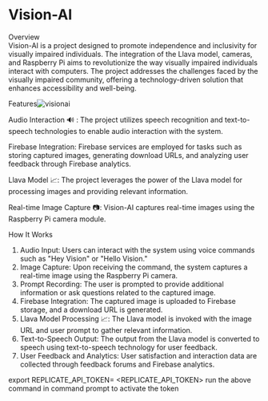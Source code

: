 <h1>Vision-AI</h1>
Overview<br>
Vision-AI is a project designed to promote independence and inclusivity for visually impaired individuals. The integration of the Llava model, cameras, and Raspberry Pi aims to revolutionize the way visually impaired individuals interact with computers. The project addresses the challenges faced by the visually impaired community, offering a technology-driven solution that enhances accessibility and well-being.

Features![visionai](https://github.com/Thejas775/vision-ai/assets/58774753/09bc0d3e-afd4-450e-9241-d692ed975988)

Audio Interaction 🔊 : The project utilizes speech recognition and text-to-speech technologies to enable audio interaction with the system.

Firebase Integration: Firebase services are employed for tasks such as storing captured images, generating download URLs, and analyzing user feedback through Firebase analytics.

Llava Model 📈: The project leverages the power of the Llava model for processing images and providing relevant information.

Real-time Image Capture 📷: Vision-AI captures real-time images using the Raspberry Pi camera module.<br>

How It Works<br>

<ol>
  <li>Audio Input: Users can interact with the system using voice commands such as "Hey Vision" or "Hello Vision."</li>

<li>Image Capture: Upon receiving the command, the system captures a real-time image using the Raspberry Pi camera.</li>

<li>Prompt Recording: The user is prompted to provide additional information or ask questions related to the captured image.</li>

<li>Firebase Integration: The captured image is uploaded to Firebase storage, and a download URL is generated.</li>

<li>Llava Model Processing 📈: The Llava model is invoked with the image URL and user prompt to gather relevant information.</li>

<li>Text-to-Speech Output: The output from the Llava model is converted to speech using text-to-speech technology for user feedback.</li>

<li>User Feedback and Analytics: User satisfaction and interaction data are collected through feedback forums and Firebase analytics.</li>
</ol>

export REPLICATE_API_TOKEN= <REPLICATE_API_TOKEN>
run the above command in command prompt to activate the token
